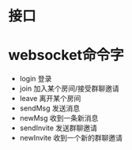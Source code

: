 # 接口

# websocket命令字
- login 登录
- join 加入某个房间/接受群聊邀请
- leave 离开某个房间
- sendMsg 发送消息
- newMsg 收到一条新消息
- sendInvite 发送群聊邀请
- newInvite 收到一个新的群聊邀请